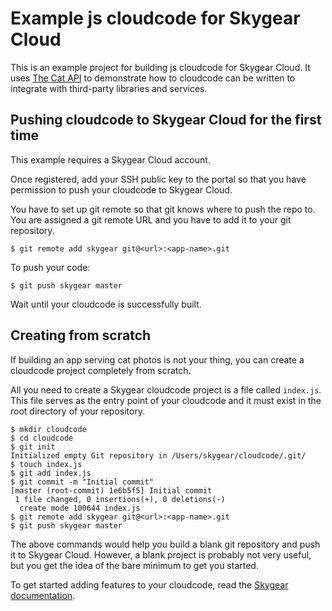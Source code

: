 # Example js cloudcode for Skygear Cloud

This is an example project for building js cloudcode for Skygear Cloud. It
uses [The Cat API](http://thecatapi.com) to demonstrate how to cloudcode
can be written to integrate with third-party libraries and services.

## Pushing cloudcode to Skygear Cloud for the first time

This example requires a Skygear Cloud account.

Once registered, add your SSH public key to the portal so that you have
permission to push your cloudcode to Skygear Cloud.

You have to set up git remote so that git knows where to push the repo to.
You are assigned a git remote URL and you have to add it to your git
repository.

```shell
$ git remote add skygear git@<url>:<app-name>.git
```

To push your code:

```shell
$ git push skygear master
```

Wait until your cloudcode is successfully built.

## Creating from scratch

If building an app serving cat photos is not your thing, you can create
a cloudcode project completely from scratch.

All you need to create a Skygear cloudcode project is a file
called `index.js`. This file serves as the entry point of your cloudcode
and it must exist in the root directory of your repository.

```shell
$ mkdir cloudcode
$ cd cloudcode
$ git init
Initialized empty Git repository in /Users/skygear/cloudcode/.git/
$ touch index.js
$ git add index.js
$ git commit -m "Initial commit"
[master (root-commit) 1e6b5f5] Initial commit
 1 file changed, 0 insertions(+), 0 deletions(-)
  create mode 100644 index.js
$ git remote add skygear git@<url>:<app-name>.git
$ git push skygear master
```

The above commands would help you build a blank git repository and push it
to Skygear Cloud. However, a blank project is probably not very useful, but
you get the idea of the bare minimum to get you started.

To get started adding features to your cloudcode, read the
[Skygear documentation](http://docs.skygear.io/).
